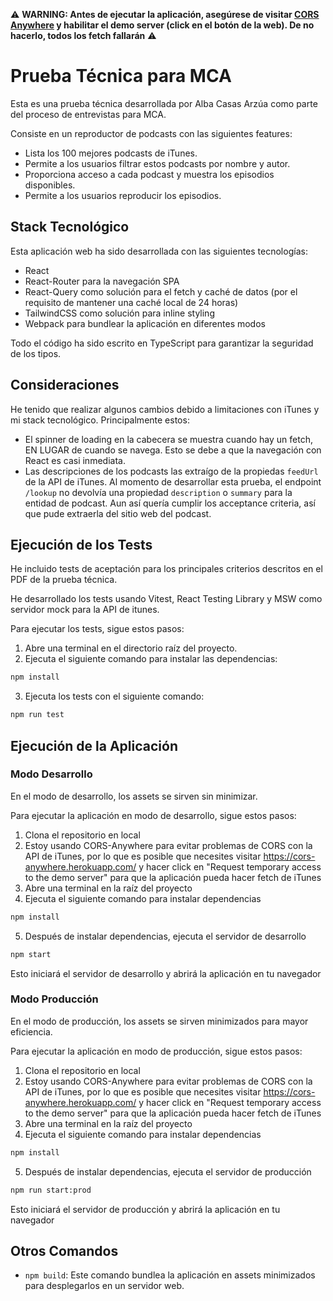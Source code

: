 ⚠️ **WARNING: Antes de ejecutar la aplicación, asegúrese de visitar [CORS Anywhere](https://cors-anywhere.herokuapp.com/) y habilitar el demo server (click en el botón de la web). De no hacerlo, todos los fetch fallarán** ⚠️

# Prueba Técnica para MCA

Esta es una prueba técnica desarrollada por Alba Casas Arzúa como parte del proceso de entrevistas para MCA.

Consiste en un reproductor de podcasts con las siguientes features:

- Lista los 100 mejores podcasts de iTunes.
- Permite a los usuarios filtrar estos podcasts por nombre y autor.
- Proporciona acceso a cada podcast y muestra los episodios disponibles.
- Permite a los usuarios reproducir los episodios.

## Stack Tecnológico

Esta aplicación web ha sido desarrollada con las siguientes tecnologías:

- React
- React-Router para la navegación SPA
- React-Query como solución para el fetch y caché de datos (por el requisito de mantener una caché local de 24 horas)
- TailwindCSS como solución para inline styling
- Webpack para bundlear la aplicación en diferentes modos

Todo el código ha sido escrito en TypeScript para garantizar la seguridad de los tipos.

## Consideraciones

He tenido que realizar algunos cambios debido a limitaciones con iTunes y mi stack tecnológico. Principalmente estos:

- El spinner de loading en la cabecera se muestra cuando hay un fetch, EN LUGAR de cuando se navega. Esto se debe a que la navegación con React es casi inmediata.
- Las descripciones de los podcasts las extraígo de la propiedas `feedUrl` de la API de iTunes.
  Al momento de desarrollar esta prueba, el endpoint `/lookup` no devolvía una propiedad `description` o `summary` para la entidad de podcast. Aun así quería cumplir los acceptance criteria, así que pude extraerla del sitio web del podcast.

## Ejecución de los Tests

He incluido tests de aceptación para los principales criterios descritos en el PDF de la prueba técnica.

He desarrollado los tests usando Vitest, React Testing Library y MSW como servidor mock para la API de itunes.

Para ejecutar los tests, sigue estos pasos:

1. Abre una terminal en el directorio raíz del proyecto.
2. Ejecuta el siguiente comando para instalar las dependencias:

```bash
npm install
```

3. Ejecuta los tests con el siguiente comando:

```bash
npm run test
```

## Ejecución de la Aplicación

### Modo Desarrollo

En el modo de desarrollo, los assets se sirven sin minimizar.

Para ejecutar la aplicación en modo de desarrollo, sigue estos pasos:

1. Clona el repositorio en local
2. Estoy usando CORS-Anywhere para evitar problemas de CORS con la API de iTunes, por lo que es posible que necesites visitar https://cors-anywhere.herokuapp.com/ y hacer click en "Request temporary access to the demo server" para que la aplicación pueda hacer fetch de iTunes
3. Abre una terminal en la raíz del proyecto
4. Ejecuta el siguiente comando para instalar dependencias

```bash
npm install
```

5. Después de instalar dependencias, ejecuta el servidor de desarrollo

```bash
npm start
```

Esto iniciará el servidor de desarrollo y abrirá la aplicación en tu navegador

### Modo Producción

En el modo de producción, los assets se sirven minimizados para mayor eficiencia.

Para ejecutar la aplicación en modo de producción, sigue estos pasos:

1. Clona el repositorio en local
2. Estoy usando CORS-Anywhere para evitar problemas de CORS con la API de iTunes, por lo que es posible que necesites visitar https://cors-anywhere.herokuapp.com/ y hacer click en "Request temporary access to the demo server" para que la aplicación pueda hacer fetch de iTunes
3. Abre una terminal en la raíz del proyecto
4. Ejecuta el siguiente comando para instalar dependencias

```bash
npm install
```

5. Después de instalar dependencias, ejecuta el servidor de producción

```bash
npm run start:prod
```

Esto iniciará el servidor de producción y abrirá la aplicación en tu navegador

## Otros Comandos

- `npm build`: Este comando bundlea la aplicación en assets minimizados para desplegarlos en un servidor web.

